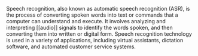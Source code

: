 Speech recognition, also known as automatic speech recognition (ASR), is the process of converting spoken words into text or commands that a computer can understand and execute. It involves analyzing and interpreting [[audio]] signals to identify the words spoken, and then converting them into written or digital form. Speech recognition technology is used in a variety of applications, including virtual assistants, dictation software, and automated customer service systems.